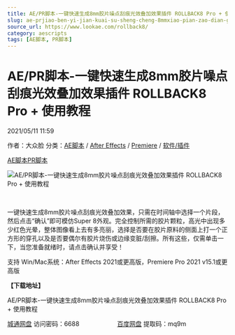 ```yaml
---
title: AE/PR脚本-一键快速生成8mm胶片噪点刮痕光效叠加效果插件 ROLLBACK8 Pro + 使用教程
slug: ae-prjiao-ben-yi-jian-kuai-su-sheng-cheng-8mmxiao-pian-zao-dian-gua-hen-guang-xiao-die-jia-xiao-guo-cha-jian-rollback8-pro-shi-yong-jiao-cheng
source_url: https://www.lookae.com/rollback8/
category: aescripts
tags: [AE脚本, PR脚本]
---
```

# AE/PR脚本-一键快速生成8mm胶片噪点刮痕光效叠加效果插件 ROLLBACK8 Pro + 使用教程

2021/05/11 11:59

作者：大众脸
分类：[AE脚本](https://www.lookae.com/after-effects/aescripts/) / [After Effects](https://www.lookae.com/after-effects/) / [Premiere](https://www.lookae.com/qitarjcj/premierezy/) / [软件/插件](https://www.lookae.com/qitarjcj/)

[AE脚本](https://www.lookae.com/tag/ae%e8%84%9a%e6%9c%ac/)[PR脚本](https://www.lookae.com/tag/pr%e8%84%9a%e6%9c%ac/)

![AE/PR脚本-一键快速生成8mm胶片噪点刮痕光效叠加效果插件 ROLLBACK8 Pro + 使用教程](https://www.lookae.com/wp-content/uploads/2021/05/ROLLBACK8-Pro.jpg "AE/PR脚本-一键快速生成8mm胶片噪点刮痕光效叠加效果插件 ROLLBACK8 Pro + 使用教程-LookAE.com")

[﻿﻿﻿](https://cloud.video.taobao.com//play/u/705956171/p/1/e/6/t/1/309197885468.mp4)

一键快速生成8mm胶片噪点刮痕光效叠加效果，只需在时间轴中选择一个片段，然后点击“确认”即可模仿Super 8外观。完全控制所需的胶片颗粒，高光中出现多少红色光晕，整体图像看上去有多亮丽，选择是否要在胶片原料的侧面上打一个正方形的穿孔以及是否要偶尔有胶片烧伤或边缘变脏/刮擦。所有这些，仅需单击一下，当您准备就绪时，请点击确认并享受！

支持 Win/Mac系统：After Effects 2021或更高版，Premiere Pro 2021 v15.1或更高版

**【下载地址】**

AE/PR脚本-一键快速生成8mm胶片噪点刮痕光效叠加效果插件 ROLLBACK8 Pro + 使用教程

[城通网盘](https://089u.com/f/680462-495585523-65c61a) 访问密码：6688                      [百度网盘](https://pan.baidu.com/s/1g0fWf0XmmCGwEGeVZV9WCQ) 提取码：mq9m
